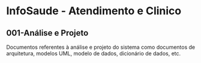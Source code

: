 # InfoSaude - Atendimento e Clinico

## 001-Análise e Projeto

Documentos referentes à análise e projeto do sistema como documentos de arquitetura, modelos UML, modelo de dados, dicionário de dados, etc.
